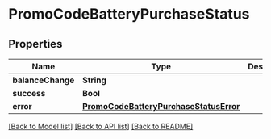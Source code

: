 # PromoCodeBatteryPurchaseStatus

## Properties
Name | Type | Description | Notes
------------ | ------------- | ------------- | -------------
**balanceChange** | **String** |  | 
**success** | **Bool** |  | 
**error** | [**PromoCodeBatteryPurchaseStatusError**](PromoCodeBatteryPurchaseStatusError.md) |  | [optional] 

[[Back to Model list]](../README.md#documentation-for-models) [[Back to API list]](../README.md#documentation-for-api-endpoints) [[Back to README]](../README.md)


